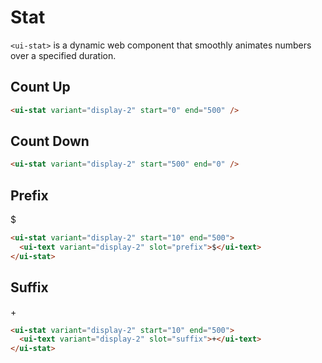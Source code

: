 # Stat

<code>&lt;ui-stat&gt;</code> is a dynamic web component that smoothly animates numbers over a specified duration.

<script setup>
import './stat';
import '../icon/icon';
import '../text/text';
</script>

## Count Up

<div class="p-12 bg-preview flex flex-col gap-4 justify-center rounded-xl">
  <ui-stat variant="display-2" start="0" end="500" />
</div>

```html
<ui-stat variant="display-2" start="0" end="500" />
```

## Count Down

<div class="p-12 bg-preview flex flex-col gap-4 justify-center rounded-xl">
  <ui-stat variant="display-2" start="500" end="0" />
</div>

```html
<ui-stat variant="display-2" start="500" end="0" />
```

## Prefix

<div class="p-12 bg-preview flex flex-col gap-4 justify-center rounded-xl">
  <ui-stat variant="display-2" start="10" end="500">
    <ui-text variant="display-2" slot="prefix">$</ui-text>
  </ui-stat>
</div>

```html
<ui-stat variant="display-2" start="10" end="500">
  <ui-text variant="display-2" slot="prefix">$</ui-text>
</ui-stat>
```

## Suffix

<div class="p-12 bg-preview flex flex-col gap-4 justify-center rounded-xl">
  <ui-stat variant="display-2" start="10" end="500">
    <ui-text variant="display-2" slot="suffix">+</ui-text>
  </ui-stat>
</div>

```html
<ui-stat variant="display-2" start="10" end="500">
  <ui-text variant="display-2" slot="suffix">+</ui-text>
</ui-stat>
```
